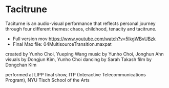 # Tacitrune
Taciturne is an audio-visual performance that reflects personal journey through four different themes: chaos, childhood, tenacity and tacitrune. 

- Full version mov https://www.youtube.com/watch?v=5IkgWBvUBzk
- Final Max file: 04MultisourceTransition.maxpat

created by Yunho Choi, Yueping Wang
music by Yunho Choi, Jonghun Ahn
visuals by Dongjun Kim, Yunho Choi
dancing by Sarah Takash
film by Dongchan Kim

performed at LIPP final show, 
ITP (Interactive Telecommunications Program),
NYU Tisch School of the Arts

